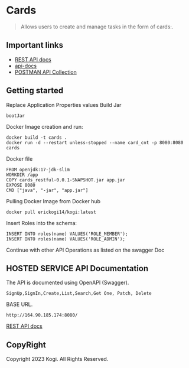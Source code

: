 # Cards
> Allows users to create and manage tasks in the form of cards:.

## Important links

- [REST API docs](http://164.90.185.174:8080/swagger-ui/index.html#/)
- [api-docs](http://164.90.185.174:8080/api-docs)
- [POSTMAN API Collection](https://api.postman.com/collections/12721345-50a53212-73a3-4396-92d7-fd3458453124?access_key=PMAT-01H939M5AH4QYXNGD2RPK5TBPE)

## Getting started

Replace Application Properties values
Build Jar
```
bootJar
```
Docker Image creation and run:

```
docker build -t cards .
docker run -d --restart unless-stopped --name card_cnt -p 8080:8080 cards
```

Docker file

```
FROM openjdk:17-jdk-slim
WORKDIR /app
COPY cards_restful-0.0.1-SNAPSHOT.jar app.jar
EXPOSE 8080
CMD ["java", "-jar", "app.jar"]
```
Pulling Docker Image from Docker hub

```
docker pull erickogi14/kogi:latest
```


Insert Roles into the schema:
```
INSERT INTO roles(name) VALUES('ROLE_MEMBER');
INSERT INTO roles(name) VALUES('ROLE_ADMIN');
```
Continue with other API Operations as listed on the swagger Doc

## HOSTED SERVICE API Documentation

The API is documented using OpenAPI (Swagger).
```
SignUp,SignIn,Create,List,Search,Get One, Patch, Delete
```

BASE URL.
```
http://164.90.185.174:8080/
```

[REST API docs](http://164.90.185.174:8080/swagger-ui/index.html#/)

## CopyRight

Copyright 2023 Kogi. All Rights Reserved.
